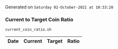 Generated on `Saturday 02-October-2021 at 10:33:20`

### Current to Target Coin Ratio
`current_coin_ratio.sh`

Date|Current|Target|Ratio
---|---|---|---
